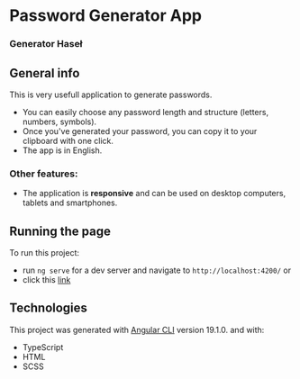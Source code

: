 # Password Generator App
### Generator Haseł

## General info
This is very usefull application to generate passwords. 
* You can easily choose any password length and structure (letters, numbers, symbols). 
* Once you've generated your password, you can copy it to your clipboard with one click.
* The app is in English.

### Other features:
* The application is **responsive** and can be used on desktop computers, tablets and smartphones.

## Running the page
To run this project:
* run `ng serve` for a dev server and navigate to `http://localhost:4200/` or
* click this [link](https://piterbud.github.io/Password-Generator-App/)

## Technologies
This project was generated with [Angular CLI](https://github.com/angular/angular-cli) version 19.1.0. and with:
* TypeScript
* HTML
* SCSS
